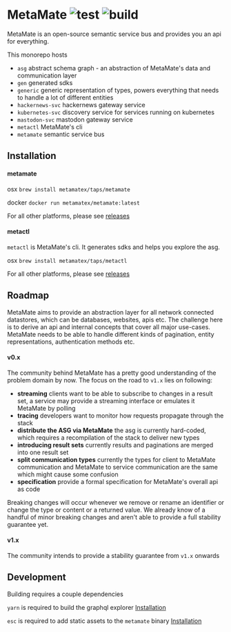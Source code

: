 # MetaMate ![test](https://github.com/metamatex/metamate/workflows/test/badge.svg) ![build](https://github.com/metamatex/metamate/workflows/build/badge.svg)

MetaMate is an open-source semantic service bus and provides you an api for everything.

This monorepo hosts
- `asg` abstract schema graph - an abstraction of MetaMate's data and communication layer
- `gen` generated sdks
- `generic` generic representation of types, powers everything that needs to handle a lot of different entities
- `hackernews-svc` hackernews gateway service
- `kubernetes-svc` discovery service for services running on kubernetes
- `mastodon-svc` mastodon gateway service
- `metactl` MetaMate's cli
- `metamate` semantic service bus

## Installation

#### metamate

osx `brew install metamatex/taps/metamate`

docker `docker run metamatex/metamate:latest`

For all other platforms, please see [releases](https://github.com/metamatex/metamate/releases)

#### metactl

`metactl` is MetaMate's cli. It generates sdks and helps you explore the asg.

osx `brew install metamatex/taps/metactl`

For all other platforms, please see [releases](https://github.com/metamatex/metamate/releases)

## Roadmap

MetaMate aims to provide an abstraction layer for all network connected datastores, which can be databases, websites, apis etc. The challenge here is to derive an api and internal concepts that cover all major use-cases. MetaMate needs to be able to handle different kinds of pagination, entity representations, authentication methods etc.

#### v0.x

The community behind MetaMate has a pretty good understanding of the problem domain by now. The focus on the road to `v1.x` lies on following:

- **streaming** clients want to be able to subscribe to changes in a result set, a service may provide a streaming interface or emulates it MetaMate by polling
- **tracing** developers want to monitor how requests propagate through the stack
- **distribute the ASG via MetaMate** the asg is currently hard-coded, which requires a recompilation of the stack to deliver new types
- **introducing result sets** currently results and paginations are merged into one result set
- **split communication types** currently the types for client to MetaMate communication and MetaMate to service communication are the same which might cause some confusion
- **specification** provide a formal specification for MetaMate's overall api as code

Breaking changes will occur whenever we remove or rename an identifier or change the type or content or a returned value. We already know of a handful of minor breaking changes and aren't able to provide a full stability guarantee yet.

#### v1.x

The community intends to provide a stability guarantee from `v1.x` onwards

## Development

Building requires a couple dependencies

`yarn` is required to build the graphql explorer [Installation](https://classic.yarnpkg.com/en/docs/install/#mac-stable)

`esc` is required to add static assets to the `metamate` binary [Installation](https://github.com/mjibson/esc)


